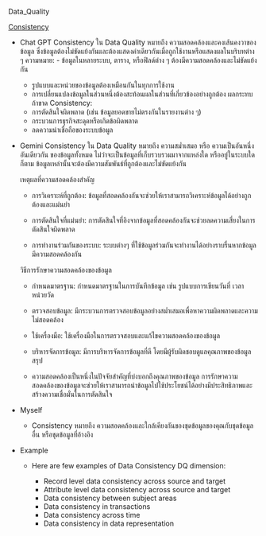 Data_Quality

[Consistency](https://icedq.com/6-data-quality-dimensions)

- Chat GPT
    Consistency ใน Data Quality หมายถึง ความสอดคล้องและคงเส้นคงวาของข้อมูล ซึ่งข้อมูลต้องไม่ขัดแย้งกันและต้องแสดงค่าเดียวกันเมื่อถูกใช้งานหรือแสดงผลในบริบทต่าง ๆ
    ความหมาย: - ข้อมูลในหลายระบบ, ตาราง, หรือฟิลด์ต่าง ๆ ต้องมีความสอดคล้องและไม่ขัดแย้งกัน
    - รูปแบบและหน่วยของข้อมูลต้องเหมือนกันในทุกการใช้งาน
    - การเปลี่ยนแปลงข้อมูลในส่วนหนึ่งต้องสะท้อนผลในส่วนที่เกี่ยวข้องอย่างถูกต้อง
    ผลกระทบถ้าขาด Consistency:
    - การตัดสินใจผิดพลาด (เช่น ข้อมูลยอดขายไม่ตรงกันในรายงานต่าง ๆ)
    - กระบวนการธุรกิจสะดุดหรือเกิดข้อผิดพลาด
    - ลดความน่าเชื่อถือของระบบข้อมูล

- Gemini
    Consistency ใน Data Quality หมายถึง ความสม่ำเสมอ หรือ ความเป็นอันหนึ่งอันเดียวกัน ของข้อมูลทั้งหมด ไม่ว่าจะเป็นข้อมูลที่เก็บรวบรวมมาจากแหล่งใด หรืออยู่ในระบบใดก็ตาม ข้อมูลเหล่านั้นจะต้องมีความสัมพันธ์ที่ถูกต้องและไม่ขัดแย้งกัน
  
    เหตุผลที่ความสอดคล้องสำคัญ
    
    - การวิเคราะห์ที่ถูกต้อง: ข้อมูลที่สอดคล้องกันจะช่วยให้เราสามารถวิเคราะห์ข้อมูลได้อย่างถูกต้องและแม่นยำ
    
    - การตัดสินใจที่แม่นยำ: การตัดสินใจที่อิงจากข้อมูลที่สอดคล้องกันจะช่วยลดความเสี่ยงในการตัดสินใจผิดพลาด
    
    - การทำงานร่วมกันของระบบ: ระบบต่างๆ ที่ใช้ข้อมูลร่วมกันจะทำงานได้อย่างราบรื่นหากข้อมูลมีความสอดคล้องกัน
    
    วิธีการรักษาความสอดคล้องของข้อมูล
    
    - กำหนดมาตรฐาน: กำหนดมาตรฐานในการบันทึกข้อมูล เช่น รูปแบบการเขียนวันที่ เวลา หน่วยวัด
    
    - ตรวจสอบข้อมูล: มีกระบวนการตรวจสอบข้อมูลอย่างสม่ำเสมอเพื่อหาความผิดพลาดและความไม่สอดคล้อง
    
    - ใช้เครื่องมือ: ใช้เครื่องมือในการตรวจสอบและแก้ไขความสอดคล้องของข้อมูล
    
    - บริหารจัดการข้อมูล: มีการบริหารจัดการข้อมูลที่ดี โดยมีผู้รับผิดชอบดูแลคุณภาพของข้อมูล
    สรุป
    
    - ความสอดคล้องเป็นหนึ่งในปัจจัยสำคัญที่บ่งบอกถึงคุณภาพของข้อมูล การรักษาความสอดคล้องของข้อมูลจะช่วยให้เราสามารถนำข้อมูลไปใช้ประโยชน์ได้อย่างมีประสิทธิภาพและสร้างความเชื่อมั่นในการตัดสินใจ

- Myself
  - Consistency หมายถึง ความสอดคล้องและใกล้เคียงกันของชุดข้อมูลของคุณกับชุดข้อมูลอื่น หรือชุดข้อมูลที่อ้างอิง
 
- Example
  - Here are few examples of Data Consistency DQ dimension:

    - Record level data consistency across source and target
    - Attribute level data consistency across source and target
    - Data consistency between subject areas
    - Data consistency in transactions
    - Data consistency across time
    - Data consistency in data representation
